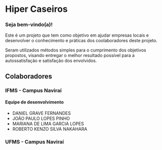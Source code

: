 # Hiper Caseiros

### Seja bem-vindo(a)!

Este é um projeto que tem como objetivo em ajudar empresas locais e desenvolver o conhecimento e práticas dos coolaboradores deste projeto.

Seram utilizados métodos simples para o cumprimento dos objetivos propostos, visando entregar o melhor resultado possível para a autossatisfação e satisfação dos envolvidos.

## Colaboradores
### IFMS - Campus Naviraí
#### Equipe de desenvolvimento
* DANIEL GRAVE FERNANDES
* JOÃO PAULO LOPES PINHO
* MARIANA DE LIMA GARCIA LOPES
* ROBERTO KENZO SILVA NAKAHARA

### UFMS - Campus Naviraí